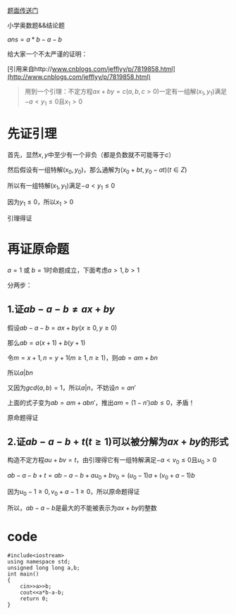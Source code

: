 ﻿---
tags: 
 - 数论-杂题
grammar_cjkRuby: true
catalog: true
layout:  post
header-img: "img/header/P39.jpg"
preview-img: "/img/preview/P79.jpg"
---
[题面传送门](https://www.luogu.org/problemnew/show/P3951)

小学奥数题&&结论题

$ans=a*b-a-b$

给大家一个不太严谨的证明：

[引用来自http://www.cnblogs.com/jefflyy/p/7819858.html](http://www.cnblogs.com/jefflyy/p/7819858.html)

> 用到一个引理：不定方程$ax+by=c(a,b,c\gt0)$一定有一组解$(x_1,y_1)$满足$-a\lt y_1\leq0$且$x_1\gt0$

# 先证引理

首先，显然$x,y$中至少有一个非负（都是负数就不可能等于$c$）

然后假设有一组特解$(x_0,y_0)$，那么通解为$(x_0+bt,y_0-at)(t\in Z)$

所以有一组特解$(x_1,y_1)$满足$-a\lt y_1\leq0$

因为$y_1\leq0$，所以$x_1\gt0$

引理得证

# 再证原命题

$a=1$ 或 $b=1$时命题成立，下面考虑$a\gt1,b\gt1$

分两步：

## 1.证$ab-a-b\neq ax+by$

假设$ab-a-b=ax+by(x\geq0,y\geq0)$

那么$ab=a(x+1)+b(y+1)$

令$m=x+1,n=y+1(m\geq1,n\geq1)$，则$ab=am+bn$

所以$a|bn$

又因为$gcd(a,b)=1$，所以$a|n$，不妨设$n=an'$

上面的式子变为$ab=am+abn'$，推出$am=(1-n')ab\leq0$，矛盾！

原命题得证

## 2.证$ab-a-b+t(t\geq1)$可以被分解为$ax+by$的形式 

构造不定方程$au+bv=t$，由引理得它有一组特解满足$-a\lt v_0\leq0$且$u_0\gt0$

$ab-a-b+t=ab-a-b+au_0+bv_0=(u_0-1)a+(v_0+a-1)b$

因为$u_0-1\geq0,v_0+a-1\geq0$，所以原命题得证

所以，$ab-a-b$是最大的不能被表示为$ax+by$的整数

# code
```
#include<iostream>
using namespace std;
unsigned long long a,b;
int main()
{
    cin>>a>>b;
    cout<<a*b-a-b;
    return 0;
}
```